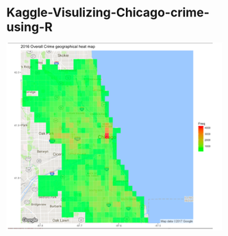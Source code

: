 # Kaggle-Visulizing-Chicago-crime-using-R

![False Color Geographical Heatmap- chicago crime](geographical%20graph%20with%20false%20color%20heat%20map.png)
